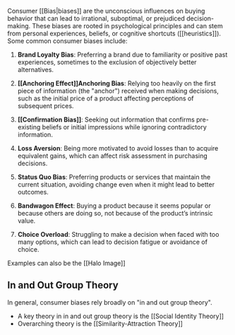 Consumer [[Bias|biases]] are the unconscious influences on buying behavior that can lead to irrational, suboptimal, or prejudiced decision-making. These biases are rooted in psychological principles and can stem from personal experiences, beliefs, or cognitive shortcuts ([[heuristics]]). Some common consumer biases include:
1. **Brand Loyalty Bias**: Preferring a brand due to familiarity or positive past experiences, sometimes to the exclusion of objectively better alternatives.
    
2. **[[Anchoring Effect]]Anchoring Bias**: Relying too heavily on the first piece of information (the "anchor") received when making decisions, such as the initial price of a product affecting perceptions of subsequent prices.
    
3. **[[Confirmation Bias]]**: Seeking out information that confirms pre-existing beliefs or initial impressions while ignoring contradictory information.
    
4. **Loss Aversion**: Being more motivated to avoid losses than to acquire equivalent gains, which can affect risk assessment in purchasing decisions.
    
5. **Status Quo Bias**: Preferring products or services that maintain the current situation, avoiding change even when it might lead to better outcomes.
    
6. **Bandwagon Effect**: Buying a product because it seems popular or because others are doing so, not because of the product’s intrinsic value.
    
7. **Choice Overload**: Struggling to make a decision when faced with too many options, which can lead to decision fatigue or avoidance of choice.

Examples can also be the [[Halo Image]] 

## In and Out Group Theory
In general, consumer biases rely broadly on "in and out group theory". 
- A key theory in in and out group theory is the [[Social Identity Theory]]
- Overarching theory is the [[Similarity-Attraction Theory]]
